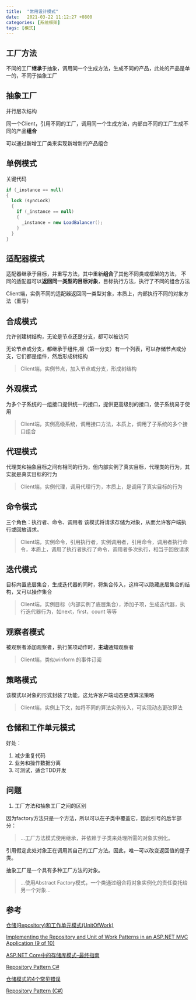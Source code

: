 ```yaml
---
title:  "常用设计模式"
date:   2021-03-22 11:12:27 +0800
categories: [系统框架]
tags: [模式]
---
```


## 工厂方法
不同的工厂**继承**于抽象，调用同一个生成方法，生成不同的产品，此处的产品是单一的，不同于抽象工厂
## 抽象工厂
并行层次结构

同一个Client，引用不同的工厂，调用同一个生成方法，内部由不同的工厂生成不同的产品**组合**

可以通过新增工厂类来实现新增新的产品组合

## 单例模式
关键代码
```csharp
if (_instance == null)
{
  lock (syncLock)
  {
    if (_instance == null)
    {
      _instance = new LoadBalancer();
    }
  }
}
```

## 适配器模式
适配器继承于目标，并重写方法，其中重新**组合**了其他不同类或框架的方法，
不同的适配器可以**返回同一类型的目标对象**，目标执行方法，执行了不同的组合方法

Client端，实例不同的适配器返回同一类型对象，本质上，内部执行不同的对象方法（重写）

## 合成模式
允许创建树结构，无论是节点还是分支，都可以被访问

无论节点或分支，都继承于组件,根（第一分支）有一个列表，可以存储节点或分支，它们都是组件，然后形成树结构

> Client端，实例节点，加入节点或分支，形成树结构

## 外观模式
为多个子系统的一组接口提供统一的接口，提供更高级别的接口，使子系统易于使用

> Client端，实例高级系统，调用接口方法，本质上，调用了子系统的多个接口组合

## 代理模式
代理类和抽象目标之间有相同的行为，但内部实例了真实目标，代理类的行为，其实就是真实目标的行为

> Client端，实例代理，调用代理行为，本质上，是调用了真实目标的行为

## 命令模式
三个角色：执行者、命令、调用者
该模式将请求存储为对象，从而允许客户端执行或回放请求。

> Client端，实例命令，引用执行者，实例调用者，引用命令，调用者执行命令，本质上，调用了执行者执行了命令，调用者多次执行，相当于回放请求

## 迭代模式
目标内置底层集合，生成迭代器的同时，将集合传入，这样可以隐藏底层集合的结构，又可以操作集合

> Client端，实例目标（内部实例了底层集合），添加子项，生成迭代器，执行迭代器行为，如next，first，count 等等

## 观察者模式
被观察者添加观察者，执行某项动作时，**主动**通知观察者

> Client端，类似winform 的事件订阅

## 策略模式
该模式以对象的形式封装了功能，这允许客户端动态更改算法策略

> Client端，实例上下文，如将不同的算法实例传入，可实现动态更改算法

## 仓储和工作单元模式
好处：
1. 减少重复代码
2. 业务和操作数据分离
3. 可测试，适合TDD开发

## 问题
1. 工厂方法和抽象工厂之间的区别

因为factory方法只是一个方法，所以可以在子类中覆盖它，因此引号的后半部分：

> ...工厂方法模式使用继承，并依赖于子类来处理所需的对象实例化。

引用假定此处对象正在调用其自己的工厂方法。因此，唯一可以改变返回值的是子类。

抽象工厂是一个具有多种工厂方法的对象。

> ...使用Abstract Factory模式，一个类通过组合将对象实例化的责任委托给另一个对象...

## 参考
[仓储(Repository)和工作单元模式(UnitOfWork)](https://www.cnblogs.com/JoeSnail/p/8310407.html)

[Implementing the Repository and Unit of Work Patterns in an ASP.NET MVC Application (9 of 10)](https://docs.microsoft.com/en-us/aspnet/mvc/overview/older-versions/getting-started-with-ef-5-using-mvc-4/implementing-the-repository-and-unit-of-work-patterns-in-an-asp-net-mvc-application)

[ASP.NET Core中的存储库模式–最终指南](https://codewithmukesh.com/blog/repository-pattern-in-aspnet-core/)

[Repository Pattern C#](https://codewithshadman.com/repository-pattern-csharp/)

[仓储模式的4个常见错误](https://programmingwithmosh.com/net/common-mistakes-with-the-repository-pattern/)

[Repository Pattern (C#)](https://www.mrjamiebowman.com/software-development/dotnet/repository-pattern/)
